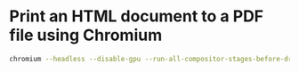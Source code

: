 # Print an HTML document to a PDF file using Chromium

```sh
chromium --headless --disable-gpu --run-all-compositor-stages-before-draw --no-pdf-header-footer --virtual-time-budget=5000 --print-to-pdf="output.pdf" "https://example.com"
```
